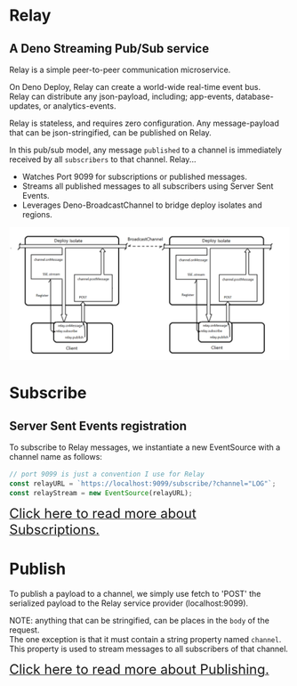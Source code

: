 # Relay
## A Deno Streaming Pub/Sub service   
 
Relay is a simple peer-to-peer communication microservice.    

On Deno Deploy, Relay can create a world-wide real-time event bus.   
Relay can distribute any json-payload, including; app-events, database-updates, or analytics-events.  

Relay is stateless, and requires zero configuration.  Any message-payload that can be json-stringified, can be published on Relay.
   
In this pub/sub model, any message `published` to a channel is immediately   
received by all `subscribers` to that channel. Relay...

  - Watches Port 9099 for subscriptions or published messages.
  - Streams all published messages to all subscribers using Server Sent Events.
  - Leverages Deno-BroadcastChannel to bridge deploy isolates and regions.

![Alt text](SSE-BC.png)

# Subscribe 
## Server Sent Events registration
To subscribe to Relay messages, we instantiate a new EventSource with a channel name as follows:
```ts 
// port 9099 is just a convention I use for Relay
const relayURL = `https://localhost:9099/subscribe/?channel="LOG"`;
const relayStream = new EventSource(relayURL);
```
[<font size="5">Click here to read more about Subscriptions.</font>](docs/subscribe.md) 

# Publish

To publish a payload to a channel, we simply use fetch to 'POST' the serialized payload to the Relay service provider (localhost:9099).  
 
NOTE: anything that can be stringified, can be places in the `body` of the request.   
The one exception is that it must contain a string property named `channel`. This property is used to stream messages to all subscribers of that channel.  

[<font size="5">Click here to read more about Publishing.</font>](docs/publish.md) 

